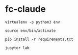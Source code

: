 # fc-claude

```
virtualenv -p python3 env

source env/bin/activate

pip install -r requirements.txt

jupyter lab

```
